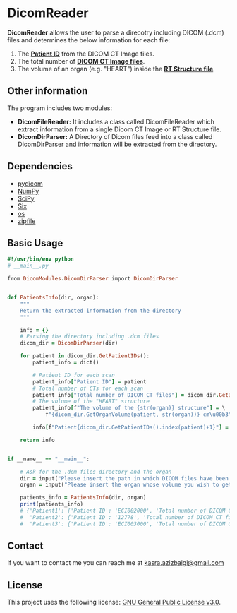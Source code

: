 # DicomReader

**DicomReader** allows the user to parse a direcotry including DICOM (.dcm) files and determines the below information for each file: 
1. The [**Patient ID**](https://dicom.innolitics.com/ciods/ct-image/patient/00100020) from the DICOM CT Image files.
2. The total number of [**DICOM CT Image files**](https://dicom.innolitics.com/ciods/ct-image/general-study/0020000d).
3. The volume of an organ (e.g. "HEART") inside the [**RT Structure file**](https://dicom.innolitics.com/ciods/rt-structure-set/general-study/0020000d).

## Other information

The program includes two modules:
- **DicomFileReader:** It includes a class called DicomFileReader which extract information from a single Dicom CT Image or RT Structure file.
- **DicomDirParser:** A Directory of Dicom files feed into a class called DicomDirParser and information will be extracted from the directory.

## Dependencies

- [pydicom](https://github.com/pydicom/pydicom)
- [NumPy](https://numpy.org/doc/stable/)
- [SciPy](https://docs.scipy.org/doc/scipy/reference/)
- [Six](https://six.readthedocs.io/)
- [os](https://docs.python.org/3/library/os.html)
- [zipfile](https://docs.python.org/3/library/zipfile.html)

## Basic Usage
```ruby
#!/usr/bin/env python
# __main__.py

from DicomModules.DicomDirParser import DicomDirParser


def PatientsInfo(dir, organ):
    """
    Return the extracted information from the directory
    """

    info = {}
    # Parsing the directory including .dcm files
    dicom_dir = DicomDirParser(dir)

    for patient in dicom_dir.GetPatientIDs():
        patient_info = dict()

        # Patient ID for each scan
        patient_info["Patient ID"] = patient
        # Total number of CTs for each scan
        patient_info["Total number of DICOM CT files"] = dicom_dir.GetDicomsInfo(patient)[0]
        # The volume of the "HEART" structure
        patient_info[f"The volume of the {str(organ)} structure"] = \
            f"{dicom_dir.GetOrganVolume(patient, str(organ))} cm\u00b3"

        info[f"Patient{dicom_dir.GetPatientIDs().index(patient)+1}"] = patient_info

    return info


if __name__ == "__main__":

    # Ask for the .dcm files directory and the organ
    dir = input("Please insert the path in which DICOM files have been located: ") # ~/tmp/DicomDirectory
    organ = input("Please insert the organ whose volume you wish to get: ") # HEART

    patients_info = PatientsInfo(dir, organ)
    print(patients_info) 
    # {'Patient1': {'Patient ID': 'ECI002000', 'Total number of DICOM CT files': 112, 'The volume of the heart structure': '584.0180580929963 cm³'}, 
    #  'Patient2': {'Patient ID': '12778', 'Total number of DICOM CT files': 220, 'The volume of the heart structure': '637.2799206609833 cm³'}, 
    #  'Patient3': {'Patient ID': 'ECI003000', 'Total number of DICOM CT files': 106, 'The volume of the heart structure': '462.61748239564673 cm³'}}

```

## Contact
If you want to contact me you can reach me at [kasra.azizbaigi@gmail.com](mailto:kasra.azizbaigi@gmail.com)

## License
This project uses the following license: [GNU General Public License v3.0](https://github.com/KasraAz75/LRUCache/blob/main/LICENSE).

